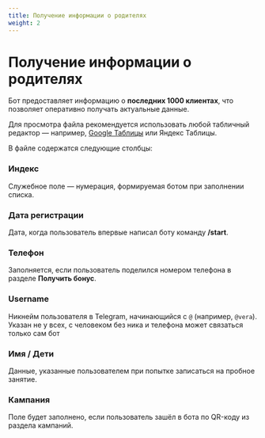 ```yaml
---
title: Получение информации о родителях
weight: 2
---
```


# Получение информации о родителях

Бот предоставляет информацию о **последних 1000 клиентах**, что позволяет оперативно получать актуальные данные.

Для просмотра файла рекомендуется использовать любой табличный редактор — например, [Google Таблицы](https://www.google.com/sheets) или Яндекс Таблицы.

В файле содержатся следующие столбцы:

### Индекс
Служебное поле — нумерация, формируемая ботом при заполнении списка.

### Дата регистрации
Дата, когда пользователь впервые написал боту команду **/start**.

### Телефон
Заполняется, если пользователь поделился номером телефона в разделе **Получить бонус**.

### Username
Никнейм пользователя в Telegram, начинающийся с `@` (например, `@vera`). Указан не у всех, с человеком без ника и телефона может связаться только сам бот

### Имя / Дети
Данные, указанные пользователем при попытке записаться на пробное занятие.

### Кампания
Поле будет заполнено, если пользователь зашёл в бота по QR-коду из раздела кампаний.
